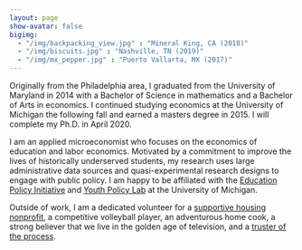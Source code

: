 ```yaml
---
layout: page
show-avatar: false
bigimg: 
  - "/img/backpacking_view.jpg" : "Mineral King, CA (2018)"
  - "/img/biscuits.jpg" : "Nashville, TN (2019)"
  - "/img/mx_pepper.jpg" : "Puerto Vallarta, MX (2017)"
---
```


Originally from the Philadelphia area, I graduated from the University of Maryland in 2014 with a Bachelor of Science in mathematics and a Bachelor of Arts in economics. I continued studying economics at the University of Michigan the following fall and earned a masters degree in 2015. I will complete my Ph.D. in April 2020.

I am an applied microeconomist who focuses on the economics of education and labor economics. Motivated by a commitment to improve the lives of historically underserved students, my research uses large administrative data sources and quasi-experimental research designs to engage with public policy. I am happy to be affiliated with the [Education Policy Initiative](http://www.edpolicy.umich.edu/) and [Youth Policy Lab](http://youthpolicylab.umich.edu/) at the University of Michigan.

Outside of work, I am a dedicated volunteer for a [supportive housing nonprofit](https://www.avalonhousing.org/), a competitive volleyball player, an adventurous home cook, a strong believer that we live in the golden age of television, and a [truster of the process](https://www.theringer.com/2017/6/21/16038856/sam-hinkie-philadelphia-76ers-process-draft-markelle-fultz-bb1b060ee4a5).


